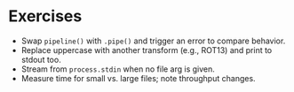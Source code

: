 # Exercises

- Swap `pipeline()` with `.pipe()` and trigger an error to compare behavior.
- Replace uppercase with another transform (e.g., ROT13) and print to stdout too.
- Stream from `process.stdin` when no file arg is given.
- Measure time for small vs. large files; note throughput changes.

